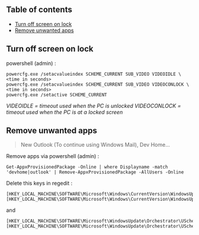 ## Table of contents
* [Turn off screen on lock](#Turn-off-screen-on-lock)
* [Remove unwanted apps](#Remove-unwanted-apps)

## Turn off screen on lock
powershell (admin) :
```
powercfg.exe /setacvalueindex SCHEME_CURRENT SUB_VIDEO VIDEOIDLE \<time in seconds> 
powercfg.exe /setacvalueindex SCHEME_CURRENT SUB_VIDEO VIDEOCONLOCK \<time in seconds>
powercfg.exe /setactive SCHEME_CURRENT
```

_VIDEOIDLE = timeout used when the PC is unlocked_
_VIDEOCONLOCK = timeout used when the PC is at a locked screen_

## Remove unwanted apps
> New Outlook (To continue using Windows Mail), Dev Home...

Remove apps via powershell (admin) :
```
Get-AppxProvisionedPackage -Online | where Displayname -match 'devhome|outlook' | Remove-AppxProvisionedPackage -AllUsers -Online
```

Delete this keys in regedit :
```
[HKEY_LOCAL_MACHINE\SOFTWARE\Microsoft\Windows\CurrentVersion\WindowsUpdate\Orchestrator\UScheduler\DevHomeUpdate]
[HKEY_LOCAL_MACHINE\SOFTWARE\Microsoft\Windows\CurrentVersion\WindowsUpdate\Orchestrator\UScheduler\OutlookUpdate]
```
and
```
[HKEY_LOCAL_MACHINE\SOFTWARE\Microsoft\WindowsUpdate\Orchestrator\UScheduler_Oobe\DevHomeUpdate]
[HKEY_LOCAL_MACHINE\SOFTWARE\Microsoft\WindowsUpdate\Orchestrator\UScheduler_Oobe\OutlookUpdate]
```
